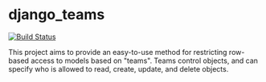 django\_teams
=============

[![Build Status](https://drone.io/github.com/chuck211991/django_teams/status.png)](https://drone.io/github.com/chuck211991/django_teams/latest)

This project aims to provide an easy-to-use method for restricting row-based access to models based on "teams".
Teams control objects, and can specify who is allowed to read, create, update, and delete objects.

